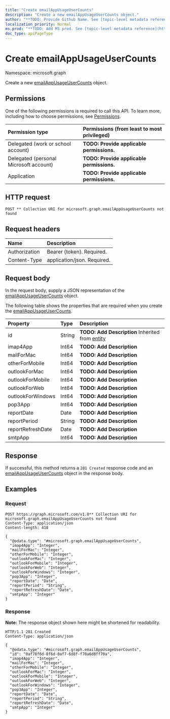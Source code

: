 ```yaml
---
title: "Create emailAppUsageUserCounts"
description: "Create a new emailAppUsageUserCounts object."
author: "**TODO: Provide Github Name. See [topic-level metadata reference](https://msgo.azurewebsites.net/add/document/guidelines/metadata.html#topic-level-metadata)**"
localization_priority: Normal
ms.prod: "**TODO: Add MS prod. See [topic-level metadata reference](https://msgo.azurewebsites.net/add/document/guidelines/metadata.html#topic-level-metadata)**"
doc_type: apiPageType
---
```


# Create emailAppUsageUserCounts
Namespace: microsoft.graph



Create a new [emailAppUsageUserCounts](../resources/emailappusageusercounts.md) object.

## Permissions
One of the following permissions is required to call this API. To learn more, including how to choose permissions, see [Permissions](/graph/permissions-reference).

|Permission type|Permissions (from least to most privileged)|
|:---|:---|
|Delegated (work or school account)|**TODO: Provide applicable permissions.**|
|Delegated (personal Microsoft account)|**TODO: Provide applicable permissions.**|
|Application|**TODO: Provide applicable permissions.**|

## HTTP request

<!-- {
  "blockType": "ignored"
}
-->
``` http
POST ** Collection URI for microsoft.graph.emailAppUsageUserCounts not found
```

## Request headers
|Name|Description|
|:---|:---|
|Authorization|Bearer {token}. Required.|
|Content-Type|application/json. Required.|

## Request body
In the request body, supply a JSON representation of the [emailAppUsageUserCounts](../resources/emailappusageusercounts.md) object.

The following table shows the properties that are required when you create the [emailAppUsageUserCounts](../resources/emailappusageusercounts.md).

|Property|Type|Description|
|:---|:---|:---|
|id|String|**TODO: Add Description** Inherited from [entity](../resources/entity.md)|
|imap4App|Int64|**TODO: Add Description**|
|mailForMac|Int64|**TODO: Add Description**|
|otherForMobile|Int64|**TODO: Add Description**|
|outlookForMac|Int64|**TODO: Add Description**|
|outlookForMobile|Int64|**TODO: Add Description**|
|outlookForWeb|Int64|**TODO: Add Description**|
|outlookForWindows|Int64|**TODO: Add Description**|
|pop3App|Int64|**TODO: Add Description**|
|reportDate|Date|**TODO: Add Description**|
|reportPeriod|String|**TODO: Add Description**|
|reportRefreshDate|Date|**TODO: Add Description**|
|smtpApp|Int64|**TODO: Add Description**|



## Response

If successful, this method returns a `201 Created` response code and an [emailAppUsageUserCounts](../resources/emailappusageusercounts.md) object in the response body.

## Examples

### Request
<!-- {
  "blockType": "request",
  "name": "create_emailappusageusercounts_from_"
}
-->
``` http
POST https://graph.microsoft.com/v1.0** Collection URI for microsoft.graph.emailAppUsageUserCounts not found
Content-Type: application/json
Content-length: 418

{
  "@odata.type": "#microsoft.graph.emailAppUsageUserCounts",
  "imap4App": "Integer",
  "mailForMac": "Integer",
  "otherForMobile": "Integer",
  "outlookForMac": "Integer",
  "outlookForMobile": "Integer",
  "outlookForWeb": "Integer",
  "outlookForWindows": "Integer",
  "pop3App": "Integer",
  "reportDate": "Date",
  "reportPeriod": "String",
  "reportRefreshDate": "Date",
  "smtpApp": "Integer"
}
```


### Response
**Note:** The response object shown here might be shortened for readability.
<!-- {
  "blockType": "response",
  "truncated": true,
  "@odata.type": "microsoft.graph.emailAppUsageUserCounts"
}
-->
``` http
HTTP/1.1 201 Created
Content-Type: application/json

{
  "@odata.type": "#microsoft.graph.emailAppUsageUserCounts",
  "id": "0af78f6d-8f6d-0af7-6d8f-f70a6d8ff70a",
  "imap4App": "Integer",
  "mailForMac": "Integer",
  "otherForMobile": "Integer",
  "outlookForMac": "Integer",
  "outlookForMobile": "Integer",
  "outlookForWeb": "Integer",
  "outlookForWindows": "Integer",
  "pop3App": "Integer",
  "reportDate": "Date",
  "reportPeriod": "String",
  "reportRefreshDate": "Date",
  "smtpApp": "Integer"
}
```

